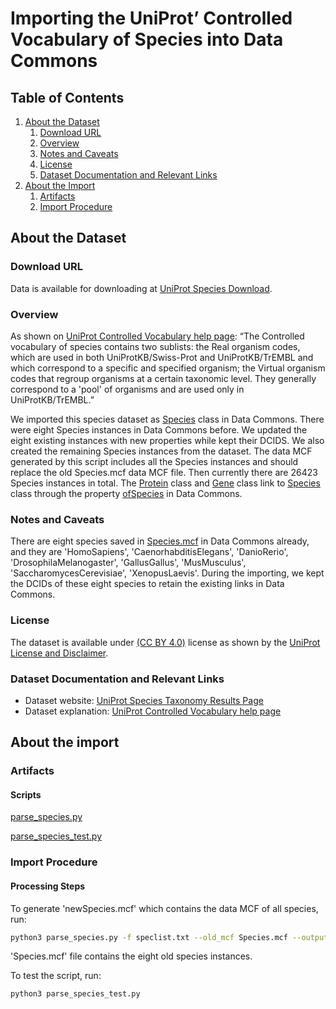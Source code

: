 # Importing the UniProt’ Controlled Vocabulary of Species into Data Commons 

## Table of Contents

1. [About the Dataset](#about-the-dataset)
    1. [Download URL](#download-url)
    2. [Overview](#overview)
    3. [Notes and Caveats](#notes-and-caveats)
    4. [License](#license)
    5. [Dataset Documentation and Relevant Links](#dataset-documentation-and-relevant-links)
2. [About the Import](#about-the-import)
    1. [Artifacts](#artifacts)
    2. [Import Procedure](#import-procedure)


## About the Dataset

### Download URL

Data is available for downloading at [UniProt Species Download](https://www.uniprot.org/docs/speclist.txt).
 
### Overview

As shown on [UniProt Controlled Vocabulary help page](https://www.uniprot.org/help/controlled_vocabulary): “The Controlled vocabulary of species contains two sublists: the Real organism codes, which are used in both UniProtKB/Swiss-Prot and UniProtKB/TrEMBL and which correspond to a specific and specified organism; the Virtual organism codes that regroup organisms at a certain taxonomic level. They generally correspond to a 'pool' of organisms and are used only in UniProtKB/TrEMBL.”

We imported this species dataset as [Species](https://datacommons.org/browser/Species) class in Data Commons. There were eight Species instances in Data Commons before. We updated the eight existing instances with new properties while kept their DCIDS. We also created the remaining Species instances from the dataset. The data MCF generated by this script includes all the Species instances and should replace the old Species.mcf data MCF file. Then currently there are 26423 Species instances in total. The [Protein](https://datacommons.org/browser/Protein) class and [Gene](https://datacommons.org/browser/Gene) class link to [Species](https://datacommons.org/browser/Species) class through the property [ofSpecies](https://datacommons.org/browser/ofSpecies) in Data Commons.

### Notes and Caveats

There are eight species saved in [Species.mcf](https://github.com/datacommonsorg/data/blob/master/scripts/organismSpecies/Species.mcf) in Data Commons already, and they are 'HomoSapiens', 'CaenorhabditisElegans', 'DanioRerio', 'DrosophilaMelanogaster', 'GallusGallus', 'MusMusculus', 'SaccharomycesCerevisiae', 'XenopusLaevis'. During the importing, we kept the DCIDs of these eight species to retain the existing links in Data Commons.

### License

The dataset is available under [(CC BY 4.0)](https://creativecommons.org/licenses/by/4.0/) license as shown by the [UniProt License and Disclaimer](https://www.uniprot.org/help/license). 

### Dataset Documentation and Relevant Links

- Dataset website: [UniProt Species Taxonomy Results Page](https://www.uniprot.org/taxonomy/)
- Dataset explanation: [UniProt Controlled Vocabulary help page](https://www.uniprot.org/help/controlled_vocabulary)

## About the import

### Artifacts

#### Scripts 

[parse_species.py](https://github.com/datacommonsorg/data/blob/master/scripts/organismSpecies/parse_species.py) 

[parse_species_test.py](https://github.com/datacommonsorg/data/blob/master/scripts/organismSpecies/parse_species_test.py) 


### Import Procedure

#### Processing Steps 


To generate 'newSpecies.mcf' which contains the data MCF of all species, run:

```bash
python3 parse_species.py -f speclist.txt --old_mcf Species.mcf --output_mcf newSpecies.mcf
```

'Species.mcf' file contains the eight old species instances.

To test the script, run:

```bash
python3 parse_species_test.py
```
